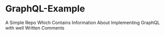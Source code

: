 # GraphQL-Example
A Simple Repo Which Contains Information About Implementing GraphQL with well Written Comments
